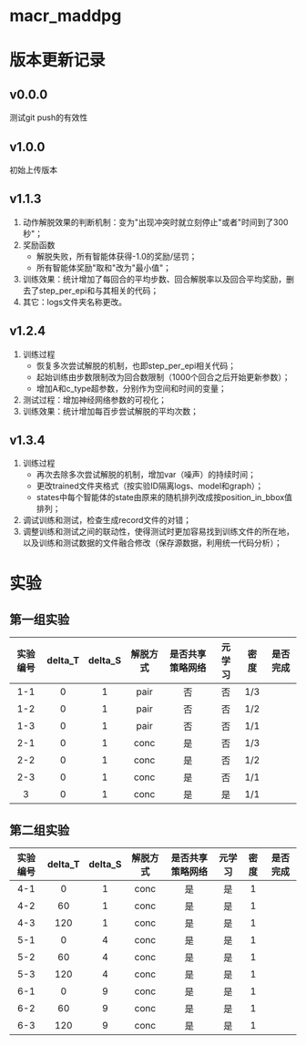 # macr_maddpg# 版本更新记录## v0.0.0测试git push的有效性## v1.0.0初始上传版本## v1.1.3   1. 动作解脱效果的判断机制：变为"出现冲突时就立刻停止"或者"时间到了300秒"；   2. 奖励函数      - 解脱失败，所有智能体获得-1.0的奖励/惩罚；       - 所有智能体奖励"取和"改为"最小值"；   3. 训练效果：统计增加了每回合的平均步数、回合解脱率以及回合平均奖励，删去了step_per_epi和与其相关的代码；   4. 其它：logs文件夹名称更改。## v1.2.4   1. 训练过程      - 恢复多次尝试解脱的机制，也即step_per_epi相关代码；      - 起始训练由步数限制改为回合数限制（1000个回合之后开始更新参数）；      - 增加A和c_type超参数，分别作为空间和时间的变量；   2. 测试过程：增加神经网络参数的可视化；   3. 训练效果：统计增加每百步尝试解脱的平均次数；## v1.3.4   1. 训练过程      - 再次去除多次尝试解脱的机制，增加var（噪声）的持续时间；      - 更改trained文件夹格式（按实验ID隔离logs、model和graph）；      - states中每个智能体的state由原来的随机排列改成按position_in_bbox值排列；   2. 调试训练和测试，检查生成record文件的对错；   3. 调整训练和测试之间的联动性，使得测试时更加容易找到训练文件的所在地，以及训练和测试数据的文件融合修改（保存源数据，利用统一代码分析）；# 实验## 第一组实验| 实验编号 | delta_T | delta_S | 解脱方式 | 是否共享策略网络 | 元学习 | 密度  | 是否完成 ||:----:|:-------:|:-------:|:----:|:--------:|:---:|:---:|:----:|| 1-1  |    0    |    1    | pair |    否     |  否  | 1/3 |      || 1-2  |    0    |    1    | pair |    否     |  否  | 1/2 |      || 1-3  |    0    |    1    | pair |    否     |  否  | 1/1 |      || 2-1  |    0    |    1    | conc |    是     |  否  | 1/3 |      || 2-2  |    0    |    1    | conc |    是     |  否  | 1/2 |      || 2-3  |    0    |    1    | conc |    是     |  否  | 1/1 |      ||  3   |    0    |    1    | conc |    是     |  是  | 1/1 |      |## 第二组实验| 实验编号 | delta_T | delta_S | 解脱方式 | 是否共享策略网络 | 元学习 | 密度  | 是否完成 ||:----:|:-------:|:-------:|:----:|:--------:|:---:|:---:|:----:|| 4-1  |    0    |    1    | conc |    是     |  是  |  1  |      || 4-2  |   60    |    1    | conc |    是     |  是  |  1  |      || 4-3  |   120   |    1    | conc |    是     |  是  |  1  |      || 5-1  |    0    |    4    | conc |    是     |  是  |  1  |      || 5-2  |   60    |    4    | conc |    是     |  是  |  1  |      || 5-3  |   120   |    4    | conc |    是     |  是  |  1  |      || 6-1  |    0    |    9    | conc |    是     |  是  |  1  |      || 6-2  |   60    |    9    | conc |    是     |  是  |  1  |      || 6-3  |   120   |    9    | conc |    是     |  是  |  1  |      |